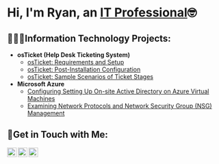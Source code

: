 <h1>Hi, I'm Ryan, an <a href="https://linkedin.com/in/ryanrfrechette">IT Professional</a>🤓</h1>

<h2>🧑🏽‍💻Information Technology Projects:</h2>

- <b>osTicket (Help Desk Ticketing System)</b>
  - [osTicket: Requirements and Setup](https://github.com/RyanRFrechette/osticket-prereqs)
  - [osTicket: Post-Installation Configuration](https://github.com/RyanRFrechette/post-install-config)
  - [osTicket: Sample Scenarios of Ticket Stages](https://github.com/RyanRFrechette/ticket-stages)
- <b>Microsoft Azure</b>
  - [Configuring Setting Up On-site Active Directory on Azure Virtual Machines](https://github.com/RyanRFrechette/ad-setup)
  - [Examining Network Protocols and Network Security Group (NSG) Management](https://github.com/RyanRFrechette/azure-network-protocols)

<h2>📱Get in Touch with Me:</h2>

[<img align="left" alt="Josh | Twitter" width="22px" src="https://cdn.jsdelivr.net/npm/simple-icons@v3/icons/twitter.svg" />][twitter]
[<img align="left" alt="Josh | LinkedIn" width="22px" src="https://cdn.jsdelivr.net/npm/simple-icons@v3/icons/linkedin.svg" />][linkedin]
[<img align="left" alt="Josh | Instagram" width="22px" src="https://cdn.jsdelivr.net/npm/simple-icons@v3/icons/instagram.svg" />][instagram]

[twitter]: https://twitter.com/RyanRFrechette
[instagram]: https://www.instagram.com/RyanRFrechette
[linkedin]: https://linkedin.com/in/RyanRFrechette
